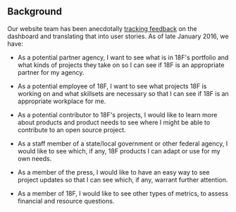 ## Background

Our website team has been anecdotally [tracking feedback](https://trello.com/b/YHdxZLxC/dashboard) on the dashboard and translating that into user stories. As of late January 2016, we have:

- As a potential partner agency, I want to see what is in 18F's portfolio and what kinds of projects they take on so I can see if 18F is an appropriate partner for my agency.

- As a potential employee of 18F, I want to see what projects 18F is working on and what skillsets are necessary so that I can see if 18F is an appropriate workplace for me.

- As a potential contributor to 18F's projects, I would like to learn more about products and product needs to see where I might be able to contribute to an open source project.

- As a staff member of a state/local government or other federal agency, I would like to see which, if any, 18F products I can adapt or use for my own needs.

- As a member of the press, I would like to have an easy way to see project updates so that I can see which, if any, warrant further attention.

- As a member of 18F, I would like to see other types of metrics, to assess financial and resource questions.
